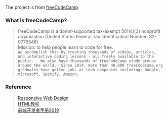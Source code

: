 The project is from [freeCodeCamp](https://www.freecodecamp.org/)
### What is freeCodeCamp?
>freeCodeCamp is a donor-supported tax-exempt 501(c)(3) nonprofit organization (United States Federal Tax Identification Number: 82-0779546)  
 Mission: to help people learn to code for free.  
 `We accomplish this by creating thousands of videos, articles, and interactive coding lessons - all freely available to the public.  
 We also have thousands of freeCodeCamp study groups around the world. 
 Since 2014, more than 40,000 freeCodeCamp.org graduates have gotten jobs at tech companies including: Google, Microsoft, Spotify, Amazon.`  

### **Reference**  
>[Responsive Web Design](https://www.freecodecamp.org/learn/responsive-web-design/)  
>[HTML教程](https://wangdoc.com/html/)  
>[前端开发者手册2019](https://yylifen.github.io/front-end-handbook-2019/)  

